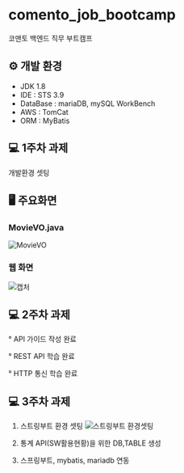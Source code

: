 # comento_job_bootcamp
코맨토 백엔드 직무 부트캠프


## ⚙ 개발 환경

- JDK 1.8
- IDE : STS 3.9
- DataBase : mariaDB, mySQL WorkBench
- AWS : TomCat
- ORM : MyBatis

## 💻 1주차 과제

개발환경 셋팅

## 🖥 주요화면

### MovieVO.java
![MovieVO](https://github.com/ByeongGwan99/comento_job_bootcamp/assets/132625721/a7750c61-f9c4-4d87-b5b3-cf9fb96a3f80)

### 웹 화면
![캡처](https://github.com/ByeongGwan99/comento_job_bootcamp/assets/132625721/434ba045-b32f-45c0-b7da-493b74fd01e5)

## 💻 2주차 과제

° API 가이드 작성 완료

° REST API 학습 완료

° HTTP 통신 학습 완료

## 💻 3주차 과제

1) 스트링부트 환경 셋팅
  ![스트링부트 환경셋팅](https://github.com/ByeongGwan99/comento_job_bootcamp/assets/132625721/cd9b6886-feec-4bf2-aa8a-bba8c1aced79) 

3) 통계 API(SW활용현황)을 위한 DB,TABLE 생성

4) 스프링부트, mybatis, mariadb 연동
   
